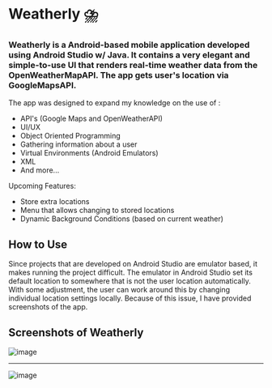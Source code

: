 # Weatherly :cloud_with_lightning_and_rain:	
### Weatherly is a Android-based mobile application developed using Android Studio w/ Java. It contains a very elegant and simple-to-use UI that renders real-time weather data from the OpenWeatherMapAPI. The app gets user's location via GoogleMapsAPI.

The app was designed to expand my knowledge on the use of :
  - API's (Google Maps and OpenWeatherAPI)
  - UI/UX
  - Object Oriented Programming
  - Gathering information about a user
  - Virtual Environments (Android Emulators)
  - XML
  - And more...


Upcoming Features:
  - Store extra locations
  - Menu that allows changing to stored locations
  - Dynamic Background Conditions (based on current weather)


## How to Use
Since projects that are developed on Android Studio are emulator based, it makes running the project difficult. The emulator in Android Studio set its default location to somewhere that is not the user location automatically. With some adjustment, the user can work around this by changing individual location settings locally. Because of this issue, I have provided screenshots of the app. 


## Screenshots of Weatherly
![image](https://user-images.githubusercontent.com/72562848/215914787-0b924c26-6be1-4a6b-affc-c8911626734c.png)

-----------------------------------------------------------------------------------------------------------------------------------------------------------------------

![image](https://user-images.githubusercontent.com/72562848/215914632-b0c952da-2ffa-4292-a4c1-b209056e9d46.png)


